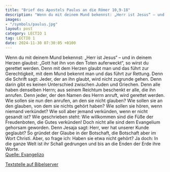 ```yaml
---
title: "Brief des Apostels Paulus an die Römer 10,9-18"
description: "Wenn du mit deinem Mund bekennst: „Herr ist Jesus“ – und in deinem Herzen glaubst: „Gott hat ihn von den Toten auferweckt“, so wirst du gerettet werden. Denn mit dem Herzen glaubt man und das führt zur Gerechtigkeit, mit dem Mund bekennt man und das führt zur Rettung. Denn die Sc...."
images:
- "/symbols/paulus.jpg"
layout: post
category: LECTIO 1
tag: LECTIO 1
date: 2024-11-30 07:30:05 +0100
---
```

Wenn du mit deinem Mund bekennst: „Herr ist Jesus“ – und in deinem Herzen glaubst: „Gott hat ihn von den Toten auferweckt“, so wirst du gerettet werden.
Denn mit dem Herzen glaubt man und das führt zur Gerechtigkeit, mit dem Mund bekennt man und das führt zur Rettung.
Denn die Schrift sagt: Jeder, der an ihn glaubt, wird nicht zugrunde gehen.<!--more-->
Denn darin gibt es keinen Unterschied zwischen Juden und Griechen. Denn alle haben denselben Herrn; aus seinem Reichtum beschenkt er alle, die ihn anrufen.
Denn jeder, der den Namen des Herrn anruft, wird gerettet werden.
Wie sollen sie nun den anrufen, an den sie nicht glauben? Wie sollen sie an den glauben, von dem sie nichts gehört haben? Wie sollen sie hören, wenn niemand verkündet?
Wie soll aber jemand verkünden, wenn er nicht gesandt ist? Wie geschrieben steht: Wie willkommen sind die Füße der Freudenboten, die Gutes verkünden!
Doch nicht alle sind dem Evangelium gehorsam geworden. Denn Jesaja sagt: Herr, wer hat unserer Kunde geglaubt?
So gründet der Glaube in der Botschaft, die Botschaft aber im Wort Christi.
Aber, so frage ich: Haben sie etwa nicht gehört? Ja doch: In die ganze Welt ist ihr Schall gedrungen und bis an die Enden der Erde ihre Worte.<br>
[Quelle: Evangelizo](https://evangeliumtagfuertag.org/DE/gospel)

[Textstelle auf Bibelserver](https://www.bibleserver.com/EU/Römer10,9-18)

